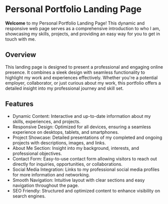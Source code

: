 # Personal Portfolio Landing Page

**Welcome** to my Personal Portfolio Landing Page! This dynamic and responsive web page serves as a comprehensive introduction to who I am, showcasing my skills, projects, and providing an easy way for you to get in touch with me.

## Overview

This landing page is designed to present a professional and engaging online presence. It combines a sleek design with seamless functionality to highlight my work and experiences effectively. Whether you're a potential employer, collaborator, or just curious about my work, this portfolio offers a detailed insight into my professional journey and skill set.

## Features

- Dynamic Content: Interactive and up-to-date information about my skills, experiences, and projects.
- Responsive Design: Optimized for all devices, ensuring a seamless experience on desktops, tablets, and smartphones.
- Project Showcase: Detailed presentations of my completed and ongoing projects with descriptions, images, and links.
- About Me Section: Insight into my background, interests, and professional objectives.
- Contact Form: Easy-to-use contact form allowing visitors to reach out directly for inquiries, opportunities, or collaborations.
- Social Media Integration: Links to my professional social media profiles for more information and networking.
- Smooth Navigation: Intuitive layout with clear sections and easy navigation throughout the page.
- SEO Friendly: Structured and optimized content to enhance visibility on search engines.
